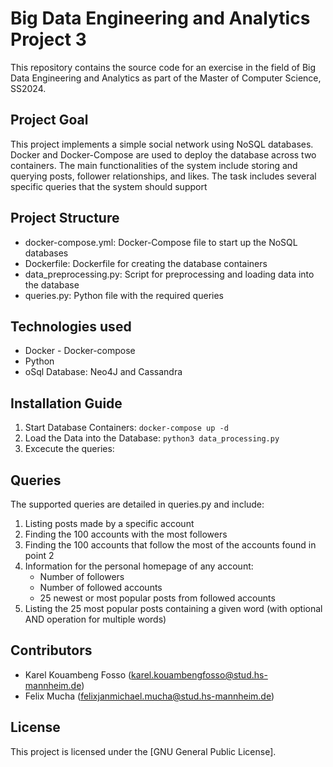 # Big Data Engineering and Analytics Project 3
This repository contains the source code for an exercise in the field of Big Data Engineering and Analytics as part of the Master of Computer Science, SS2024.

## Project Goal
This project implements a simple social network using NoSQL databases. Docker and Docker-Compose are used to deploy the database across two containers. The main functionalities of the system include storing and querying posts, follower relationships, and likes. The task includes several specific queries that the system should support


## Project Structure
- docker-compose.yml: Docker-Compose file to start up the NoSQL databases
- Dockerfile: Dockerfile for creating the database containers
- data_preprocessing.py: Script for preprocessing and loading data into the database
- queries.py: Python file with the required queries


## Technologies used
- Docker - Docker-compose
-  Python
-   oSql Database: Neo4J and Cassandra


## Installation Guide
1. Start Database Containers: `docker-compose up -d`
2. Load the Data into the Database: `python3 data_processing.py`
3. Excecute the queries:


## Queries
The supported queries are detailed in queries.py and include:
1. Listing posts made by a specific account
2. Finding the 100 accounts with the most followers
3. Finding the 100 accounts that follow the most of the accounts found in point 2
4. Information for the personal homepage of any account:
   - Number of followers
   - Number of followed accounts
   - 25 newest or most popular posts from followed accounts
5. Listing the 25 most popular posts containing a given word (with optional AND operation for multiple words)


## Contributors
- Karel Kouambeng Fosso (karel.kouambengfosso@stud.hs-mannheim.de)
- Felix Mucha (felixjanmichael.mucha@stud.hs-mannheim.de)

## License
This project is licensed under the [GNU General Public License].
